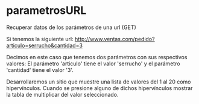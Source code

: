 # parametrosURL
Recuperar datos de los parámetros de una url (GET)

Si tenemos la siguiente url:
http://www.ventas.com/pedido?articulo=serrucho&cantidad=3

Decimos en este caso que tenemos dos parámetros con sus respectivos valores:
    El parámetro 'articulo' tiene el valor 'serrucho' y el parámetro 'cantidad' tiene el valor '3'.

Desarrollaremos un sitio que muestre una lista de valores del 1 al 20 como hipervínculos. Cuando se presione alguno de dichos hipervínculos mostrar la tabla de multiplicar del valor seleccionado.